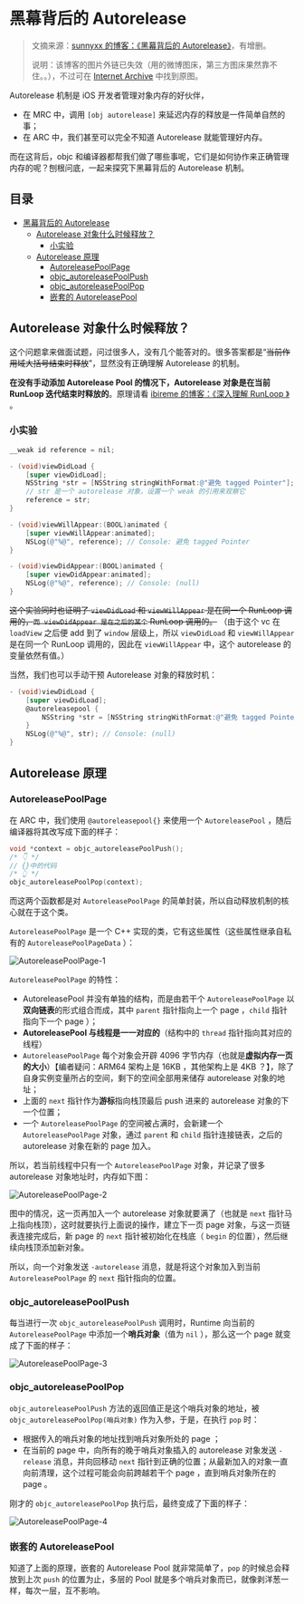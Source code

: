 # 黑幕背后的 Autorelease

> 文摘来源：[sunnyxx 的博客：《黑幕背后的 Autorelease》](http://blog.sunnyxx.com/2014/10/15/behind-autorelease/)，有增删。
>  
> 说明：该博客的图片外链已失效（用的微博图床，第三方图床果然靠不住。。），不过可在 [Internet Archive](https://web.archive.org/web/20180727060528/http://blog.sunnyxx.com/2014/10/15/behind-autorelease/) 中找到原图。

Autorelease 机制是 iOS 开发者管理对象内存的好伙伴，

- 在 MRC 中，调用 `[obj autorelease]` 来延迟内存的释放是一件简单自然的事；
- 在 ARC 中，我们甚至可以完全不知道 Autorelease 就能管理好内存。

而在这背后，objc 和编译器都帮我们做了哪些事呢，它们是如何协作来正确管理内存的呢？刨根问底，一起来探究下黑幕背后的 Autorelease 机制。

<h2>目录</h2>

- [黑幕背后的 Autorelease](#黑幕背后的-autorelease)
  - [Autorelease 对象什么时候释放？](#autorelease-对象什么时候释放)
    - [小实验](#小实验)
  - [Autorelease 原理](#autorelease-原理)
    - [AutoreleasePoolPage](#autoreleasepoolpage)
    - [objc_autoreleasePoolPush](#objc_autoreleasepoolpush)
    - [objc_autoreleasePoolPop](#objc_autoreleasepoolpop)
    - [嵌套的 AutoreleasePool](#嵌套的-autoreleasepool)

## Autorelease 对象什么时候释放？

这个问题拿来做面试题，问过很多人，没有几个能答对的。很多答案都是“~~当前作用域大括号结束时释放~~”，显然没有正确理解 Autorelease 的机制。

**在没有手动添加 Autorelease Pool 的情况下，Autorelease 对象是在当前 RunLoop 迭代结束时释放的**。原理请看 [ibireme 的博客：《深入理解 RunLoop 》](https://huanglibo.gitbook.io/notebook/digest/ibireme-runloop#1.-autoreleasepool) 。

### 小实验

```objectivec
__weak id reference = nil;

- (void)viewDidLoad {
    [super viewDidLoad];
    NSString *str = [NSString stringWithFormat:@"避免 tagged Pointer"];
    // str 是一个 autorelease 对象，设置一个 weak 的引用来观察它
    reference = str;
}

- (void)viewWillAppear:(BOOL)animated {
    [super viewWillAppear:animated];
    NSLog(@"%@", reference); // Console: 避免 tagged Pointer
}

- (void)viewDidAppear:(BOOL)animated {
    [super viewDidAppear:animated];
    NSLog(@"%@", reference); // Console: (null)
}
```

~~这个实验同时也证明了 `viewDidLoad` 和 `viewWillAppear` 是在同一个 RunLoop 调用的，`而 viewDidAppear 是在之后的某个` RunLoop 调用的。~~ （由于这个 vc 在 `loadView` 之后便 add 到了 `window` 层级上，所以 `viewDidLoad` 和 `viewWillAppear` 是在同一个 RunLoop 调用的，因此在 `viewWillAppear` 中，这个 autorelease 的变量依然有值。）

当然，我们也可以手动干预 Autorelease 对象的释放时机：

```objectivec
- (void)viewDidLoad {
    [super viewDidLoad];
    @autoreleasepool {
        NSString *str = [NSString stringWithFormat:@"避免 tagged Pointer"];
    }
    NSLog(@"%@", str); // Console: (null)
}
```

## Autorelease 原理

### AutoreleasePoolPage

在 ARC 中，我们使用 `@autoreleasepool{}` 来使用一个 `AutoreleasePool` ，随后编译器将其改写成下面的样子：

```objectivec
void *context = objc_autoreleasePoolPush();
/* 👇 */
// {}中的代码
/* 👆 */
objc_autoreleasePoolPop(context);
```

而这两个函数都是对 `AutoreleasePoolPage` 的简单封装，所以自动释放机制的核心就在于这个类。

`AutoreleasePoolPage` 是一个 C++ 实现的类，它有这些属性（这些属性继承自私有的 `AutoreleasePoolPageData` ）：

![AutoreleasePoolPage-1](../media/Digest/sunnyxx/AutoreleasePoolPage-1.jpg)

`AutoreleasePoolPage` 的特性：

- AutoreleasePool 并没有单独的结构，而是由若干个 `AutoreleasePoolPage` 以**双向链表**的形式组合而成，其中 `parent` 指针指向上一个 page ，`child` 指针指向下一个 page ）；
- **AutoreleasePool 与线程是一一对应的**（结构中的 `thread` 指针指向其对应的线程）
- `AutoreleasePoolPage` 每个对象会开辟 4096 字节内存（也就是**虚拟内存一页的大小**）【编者疑问：ARM64 架构上是 16KB ，其他架构上是 4KB ？】，除了自身实例变量所占的空间，剩下的空间全部用来储存 autorelease 对象的地址；
- 上面的 `next` 指针作为**游标**指向栈顶最后 push 进来的 autorelease 对象的下一个位置；
- 一个 `AutoreleasePoolPage` 的空间被占满时，会新建一个 `AutoreleasePoolPage` 对象，通过 `parent` 和 `child` 指针连接链表，之后的 autorelease 对象在新的 page 加入。

所以，若当前线程中只有一个 `AutoreleasePoolPage` 对象，并记录了很多 autorelease 对象地址时，内存如下图：

![AutoreleasePoolPage-2](../media/Digest/sunnyxx/AutoreleasePoolPage-2.jpg)

图中的情况，这一页再加入一个 autorelease 对象就要满了（也就是 `next` 指针马上指向栈顶），这时就要执行上面说的操作，建立下一页 page 对象，与这一页链表连接完成后，新 page 的 `next` 指针被初始化在栈底（ `begin` 的位置），然后继续向栈顶添加新对象。

所以，向一个对象发送 `-autorelease` 消息，就是将这个对象加入到当前 `AutoreleasePoolPage` 的 `next` 指针指向的位置。

### objc_autoreleasePoolPush

每当进行一次 `objc_autoreleasePoolPush` 调用时，Runtime 向当前的 `AutoreleasePoolPage` 中添加一个**哨兵对象**（值为 `nil` ），那么这一个 page 就变成了下面的样子：

![AutoreleasePoolPage-3](../media/Digest/sunnyxx/AutoreleasePoolPage-3.jpg)

### objc_autoreleasePoolPop

`objc_autoreleasePoolPush` 方法的返回值正是这个哨兵对象的地址，被 `objc_autoreleasePoolPop(哨兵对象)` 作为入参，于是，在执行 `pop` 时：

- 根据传入的哨兵对象的地址找到哨兵对象所处的 page ；
- 在当前的 page 中，向所有的晚于哨兵对象插入的 autorelease 对象发送 `-release` 消息，并向回移动 `next` 指针到正确的位置；从最新加入的对象一直向前清理，这个过程可能会向前跨越若干个 page ，直到哨兵对象所在的 page 。

刚才的 `objc_autoreleasePoolPop` 执行后，最终变成了下面的样子：

![AutoreleasePoolPage-4](../media/Digest/sunnyxx/AutoreleasePoolPage-4.jpg)

### 嵌套的 AutoreleasePool

知道了上面的原理，嵌套的 Autorelease Pool 就非常简单了，`pop` 的时候总会释放到上次 `push` 的位置为止，多层的 Pool 就是多个哨兵对象而已，就像剥洋葱一样，每次一层，互不影响。
